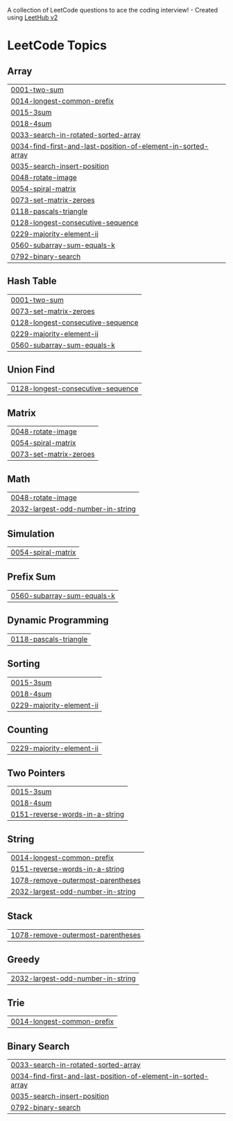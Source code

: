 A collection of LeetCode questions to ace the coding interview! - Created using [LeetHub v2](https://github.com/arunbhardwaj/LeetHub-2.0)
<!---LeetCode Topics Start-->
# LeetCode Topics
## Array
|  |
| ------- |
| [0001-two-sum](https://github.com/aayushchourasia123/DSA/tree/master/0001-two-sum) |
| [0014-longest-common-prefix](https://github.com/aayushchourasia123/DSA/tree/master/0014-longest-common-prefix) |
| [0015-3sum](https://github.com/aayushchourasia123/DSA/tree/master/0015-3sum) |
| [0018-4sum](https://github.com/aayushchourasia123/DSA/tree/master/0018-4sum) |
| [0033-search-in-rotated-sorted-array](https://github.com/aayushchourasia123/DSA/tree/master/0033-search-in-rotated-sorted-array) |
| [0034-find-first-and-last-position-of-element-in-sorted-array](https://github.com/aayushchourasia123/DSA/tree/master/0034-find-first-and-last-position-of-element-in-sorted-array) |
| [0035-search-insert-position](https://github.com/aayushchourasia123/DSA/tree/master/0035-search-insert-position) |
| [0048-rotate-image](https://github.com/aayushchourasia123/DSA/tree/master/0048-rotate-image) |
| [0054-spiral-matrix](https://github.com/aayushchourasia123/DSA/tree/master/0054-spiral-matrix) |
| [0073-set-matrix-zeroes](https://github.com/aayushchourasia123/DSA/tree/master/0073-set-matrix-zeroes) |
| [0118-pascals-triangle](https://github.com/aayushchourasia123/DSA/tree/master/0118-pascals-triangle) |
| [0128-longest-consecutive-sequence](https://github.com/aayushchourasia123/DSA/tree/master/0128-longest-consecutive-sequence) |
| [0229-majority-element-ii](https://github.com/aayushchourasia123/DSA/tree/master/0229-majority-element-ii) |
| [0560-subarray-sum-equals-k](https://github.com/aayushchourasia123/DSA/tree/master/0560-subarray-sum-equals-k) |
| [0792-binary-search](https://github.com/aayushchourasia123/DSA/tree/master/0792-binary-search) |
## Hash Table
|  |
| ------- |
| [0001-two-sum](https://github.com/aayushchourasia123/DSA/tree/master/0001-two-sum) |
| [0073-set-matrix-zeroes](https://github.com/aayushchourasia123/DSA/tree/master/0073-set-matrix-zeroes) |
| [0128-longest-consecutive-sequence](https://github.com/aayushchourasia123/DSA/tree/master/0128-longest-consecutive-sequence) |
| [0229-majority-element-ii](https://github.com/aayushchourasia123/DSA/tree/master/0229-majority-element-ii) |
| [0560-subarray-sum-equals-k](https://github.com/aayushchourasia123/DSA/tree/master/0560-subarray-sum-equals-k) |
## Union Find
|  |
| ------- |
| [0128-longest-consecutive-sequence](https://github.com/aayushchourasia123/DSA/tree/master/0128-longest-consecutive-sequence) |
## Matrix
|  |
| ------- |
| [0048-rotate-image](https://github.com/aayushchourasia123/DSA/tree/master/0048-rotate-image) |
| [0054-spiral-matrix](https://github.com/aayushchourasia123/DSA/tree/master/0054-spiral-matrix) |
| [0073-set-matrix-zeroes](https://github.com/aayushchourasia123/DSA/tree/master/0073-set-matrix-zeroes) |
## Math
|  |
| ------- |
| [0048-rotate-image](https://github.com/aayushchourasia123/DSA/tree/master/0048-rotate-image) |
| [2032-largest-odd-number-in-string](https://github.com/aayushchourasia123/DSA/tree/master/2032-largest-odd-number-in-string) |
## Simulation
|  |
| ------- |
| [0054-spiral-matrix](https://github.com/aayushchourasia123/DSA/tree/master/0054-spiral-matrix) |
## Prefix Sum
|  |
| ------- |
| [0560-subarray-sum-equals-k](https://github.com/aayushchourasia123/DSA/tree/master/0560-subarray-sum-equals-k) |
## Dynamic Programming
|  |
| ------- |
| [0118-pascals-triangle](https://github.com/aayushchourasia123/DSA/tree/master/0118-pascals-triangle) |
## Sorting
|  |
| ------- |
| [0015-3sum](https://github.com/aayushchourasia123/DSA/tree/master/0015-3sum) |
| [0018-4sum](https://github.com/aayushchourasia123/DSA/tree/master/0018-4sum) |
| [0229-majority-element-ii](https://github.com/aayushchourasia123/DSA/tree/master/0229-majority-element-ii) |
## Counting
|  |
| ------- |
| [0229-majority-element-ii](https://github.com/aayushchourasia123/DSA/tree/master/0229-majority-element-ii) |
## Two Pointers
|  |
| ------- |
| [0015-3sum](https://github.com/aayushchourasia123/DSA/tree/master/0015-3sum) |
| [0018-4sum](https://github.com/aayushchourasia123/DSA/tree/master/0018-4sum) |
| [0151-reverse-words-in-a-string](https://github.com/aayushchourasia123/DSA/tree/master/0151-reverse-words-in-a-string) |
## String
|  |
| ------- |
| [0014-longest-common-prefix](https://github.com/aayushchourasia123/DSA/tree/master/0014-longest-common-prefix) |
| [0151-reverse-words-in-a-string](https://github.com/aayushchourasia123/DSA/tree/master/0151-reverse-words-in-a-string) |
| [1078-remove-outermost-parentheses](https://github.com/aayushchourasia123/DSA/tree/master/1078-remove-outermost-parentheses) |
| [2032-largest-odd-number-in-string](https://github.com/aayushchourasia123/DSA/tree/master/2032-largest-odd-number-in-string) |
## Stack
|  |
| ------- |
| [1078-remove-outermost-parentheses](https://github.com/aayushchourasia123/DSA/tree/master/1078-remove-outermost-parentheses) |
## Greedy
|  |
| ------- |
| [2032-largest-odd-number-in-string](https://github.com/aayushchourasia123/DSA/tree/master/2032-largest-odd-number-in-string) |
## Trie
|  |
| ------- |
| [0014-longest-common-prefix](https://github.com/aayushchourasia123/DSA/tree/master/0014-longest-common-prefix) |
## Binary Search
|  |
| ------- |
| [0033-search-in-rotated-sorted-array](https://github.com/aayushchourasia123/DSA/tree/master/0033-search-in-rotated-sorted-array) |
| [0034-find-first-and-last-position-of-element-in-sorted-array](https://github.com/aayushchourasia123/DSA/tree/master/0034-find-first-and-last-position-of-element-in-sorted-array) |
| [0035-search-insert-position](https://github.com/aayushchourasia123/DSA/tree/master/0035-search-insert-position) |
| [0792-binary-search](https://github.com/aayushchourasia123/DSA/tree/master/0792-binary-search) |
<!---LeetCode Topics End-->